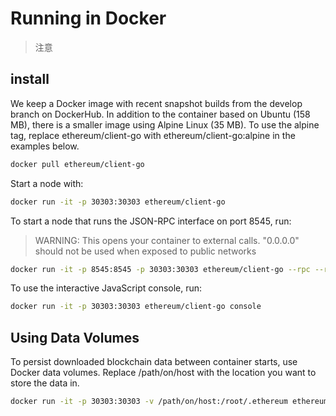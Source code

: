 # Running in Docker

> 注意


## install

We keep a Docker image with recent snapshot builds from the develop branch on DockerHub. 
In addition to the container based on Ubuntu (158 MB), 
there is a smaller image using Alpine Linux (35 MB). 
To use the alpine tag, replace ethereum/client-go with ethereum/client-go:alpine in the examples below.

```bash
docker pull ethereum/client-go
```

Start a node with:

```bash
docker run -it -p 30303:30303 ethereum/client-go
```

To start a node that runs the JSON-RPC interface on port 8545, run:

> WARNING: This opens your container to external calls. "0.0.0.0" should not be used when exposed to public networks

```bash
docker run -it -p 8545:8545 -p 30303:30303 ethereum/client-go --rpc --rpcaddr "0.0.0.0"
```

To use the interactive JavaScript console, run:

```bash
docker run -it -p 30303:30303 ethereum/client-go console
```

## Using Data Volumes

To persist downloaded blockchain data between container starts, 
use Docker data volumes. Replace /path/on/host with the location you want to store the data in.

```bash
docker run -it -p 30303:30303 -v /path/on/host:/root/.ethereum ethereum/client-go
```